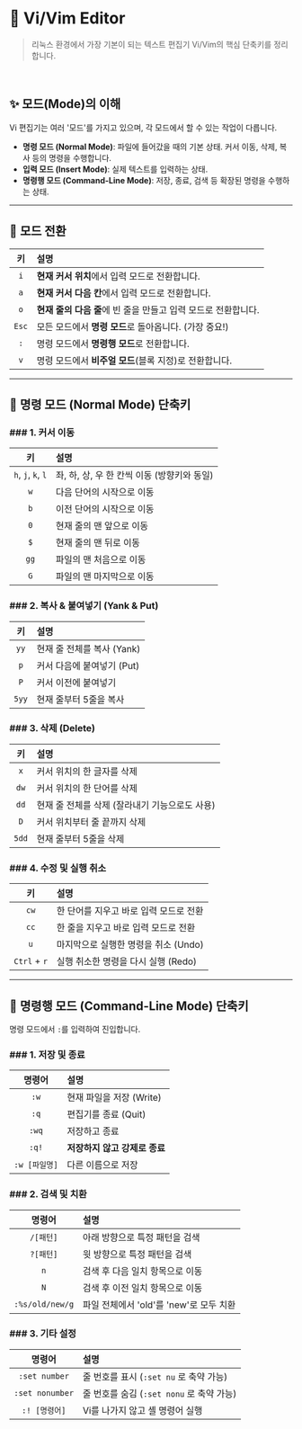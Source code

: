 # 🐧 Vi/Vim Editor

> 리눅스 환경에서 가장 기본이 되는 텍스트 편집기 Vi/Vim의 핵심 단축키를 정리합니다.

<br>

## ✨ 모드(Mode)의 이해

Vi 편집기는 여러 '모드'를 가지고 있으며, 각 모드에서 할 수 있는 작업이 다릅니다.
- **명령 모드 (Normal Mode)**: 파일에 들어갔을 때의 기본 상태. 커서 이동, 삭제, 복사 등의 명령을 수행합니다.
- **입력 모드 (Insert Mode)**: 실제 텍스트를 입력하는 상태.
- **명령행 모드 (Command-Line Mode)**: 저장, 종료, 검색 등 확장된 명령을 수행하는 상태.

---

## 🔁 모드 전환

| 키 | 설명 |
| :---: | :--- |
| `i` | **현재 커서 위치**에서 입력 모드로 전환합니다. |
| `a` | **현재 커서 다음 칸**에서 입력 모드로 전환합니다. |
| `o` | **현재 줄의 다음 줄**에 빈 줄을 만들고 입력 모드로 전환합니다. |
| `Esc` | 모든 모드에서 **명령 모드**로 돌아옵니다. (가장 중요!) |
| `:` | 명령 모드에서 **명령행 모드**로 전환합니다. |
| `v` | 명령 모드에서 **비주얼 모드**(블록 지정)로 전환합니다. |

---

## 🧭 명령 모드 (Normal Mode) 단축키

### ### 1. 커서 이동

| 키 | 설명 |
| :---: | :--- |
| `h`, `j`, `k`, `l` | 좌, 하, 상, 우 한 칸씩 이동 (방향키와 동일) |
| `w` | 다음 단어의 시작으로 이동 |
| `b` | 이전 단어의 시작으로 이동 |
| `0` | 현재 줄의 맨 앞으로 이동 |
| `$` | 현재 줄의 맨 뒤로 이동 |
| `gg` | 파일의 맨 처음으로 이동 |
| `G` | 파일의 맨 마지막으로 이동 |

### ### 2. 복사 & 붙여넣기 (Yank & Put)

| 키 | 설명 |
| :---: | :--- |
| `yy` | 현재 줄 전체를 복사 (Yank) |
| `p` | 커서 다음에 붙여넣기 (Put) |
| `P` | 커서 이전에 붙여넣기 |
| `5yy`| 현재 줄부터 5줄을 복사 |

### ### 3. 삭제 (Delete)

| 키 | 설명 |
| :---: | :--- |
| `x` | 커서 위치의 한 글자를 삭제 |
| `dw`| 커서 위치의 한 단어를 삭제 |
| `dd` | 현재 줄 전체를 삭제 (잘라내기 기능으로도 사용) |
| `D` | 커서 위치부터 줄 끝까지 삭제 |
| `5dd`| 현재 줄부터 5줄을 삭제 |

### ### 4. 수정 및 실행 취소

| 키 | 설명 |
| :---: | :--- |
| `cw` | 한 단어를 지우고 바로 입력 모드로 전환 |
| `cc` | 한 줄을 지우고 바로 입력 모드로 전환 |
| `u` | 마지막으로 실행한 명령을 취소 (Undo) |
| `Ctrl` + `r` | 실행 취소한 명령을 다시 실행 (Redo) |

---

## 💾 명령행 모드 (Command-Line Mode) 단축키

명령 모드에서 `:`를 입력하여 진입합니다.

### ### 1. 저장 및 종료

| 명령어 | 설명 |
| :---: | :--- |
| `:w` | 현재 파일을 저장 (Write) |
| `:q` | 편집기를 종료 (Quit) |
| `:wq` | 저장하고 종료 |
| `:q!` | **저장하지 않고 강제로 종료** |
| `:w [파일명]` | 다른 이름으로 저장 |

### ### 2. 검색 및 치환

| 명령어 | 설명 |
| :---: | :--- |
| `/[패턴]` | 아래 방향으로 특정 패턴을 검색 |
| `?[패턴]` | 윗 방향으로 특정 패턴을 검색 |
| `n` | 검색 후 다음 일치 항목으로 이동 |
| `N` | 검색 후 이전 일치 항목으로 이동 |
| `:%s/old/new/g` | 파일 전체에서 'old'를 'new'로 모두 치환 |

### ### 3. 기타 설정

| 명령어 | 설명 |
| :---: | :--- |
| `:set number` | 줄 번호를 표시 (`:set nu` 로 축약 가능) |
| `:set nonumber`| 줄 번호를 숨김 (`:set nonu` 로 축약 가능) |
| `:! [명령어]` | Vi를 나가지 않고 셸 명령어 실행 |
